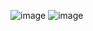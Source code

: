 ![image](https://github.com/Ashminkhadka/login_register/assets/70682035/9dcca617-66a0-46df-a0a5-da45a92e4a56)
![image](https://github.com/Ashminkhadka/login_register/assets/70682035/84c30ea6-87de-44e9-ad9e-1cec3aedf4d9)
